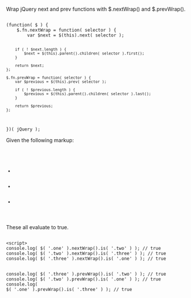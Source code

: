<p>Wrap jQuery next and prev functions with $.nextWrap() and $.prevWrap().</p>

<code name="javascript">
(function( $ ) {
    $.fn.nextWrap = function( selector ) {
        var $next = $(this).next( selector );

        if ( ! $next.length ) {
            $next = $(this).parent().children( selector ).first();
        }

        return $next;
    };

    $.fn.prevWrap = function( selector ) {
        var $previous = $(this).prev( selector );

        if ( ! $previous.length ) {
            $previous = $(this).parent().children( selector ).last();
        }

        return $previous;
    };
})( jQuery );
</code>

<p>Given the following markup:</p>
<code name="html">
<ul>
    <li class="one"></li>
    <li class="two"></li>
    <li class="three"></li>
</ul>
</code>

<p>These all evaluate to true.</p>

<code name="javascript">
&lt;script>
console.log( $( '.one' ).nextWrap().is( '.two' ) ); // true
console.log( $( '.two' ).nextWrap().is( '.three' ) ); // true
console.log( $( '.three' ).nextWrap().is( '.one' ) ); // true

console.log( $( '.three' ).prevWrap().is( '.two' ) ); // true
console.log( $( '.two' ).prevWrap().is( '.one' ) ); // true
console.log( $( '.one' ).prevWrap().is( '.three' ) ); // true
</script>
</code>